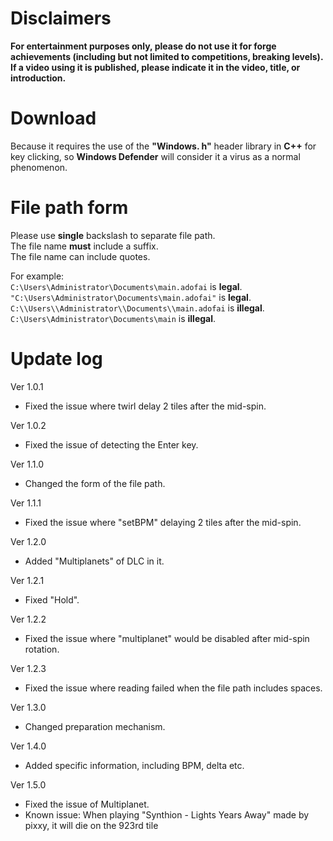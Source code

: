 # Disclaimers
**For entertainment purposes only, please do not use it for forge achievements (including but not limited to competitions, breaking levels). If a video using it is published, please indicate it in the video, title, or introduction.**
# Download
Because it requires the use of the **"Windows. h"** header library in **C++** for key clicking, so **Windows Defender** will consider it a virus as a normal phenomenon.
# File path form
Please use **single** backslash to separate file path.  
The file name **must** include a suffix.  
The file name can include quotes.

For example:  
  `C:\Users\Administrator\Documents\main.adofai` is **legal**.  
  `"C:\Users\Administrator\Documents\main.adofai"` is **legal**.  
  `C:\\Users\\Administrator\\Documents\\main.adofai` is **illegal**.  
  `C:\Users\Administrator\Documents\main` is **illegal**.
# Update log
Ver 1.0.1  
* Fixed the issue where twirl delay 2 tiles after the mid-spin.

Ver 1.0.2
* Fixed the issue of detecting the Enter key.

Ver 1.1.0
* Changed the form of the file path.

Ver 1.1.1  
* Fixed the  issue where "setBPM" delaying 2 tiles after the mid-spin.

Ver 1.2.0  
* Added "Multiplanets" of DLC in it.

Ver 1.2.1  
* Fixed "Hold".

Ver 1.2.2  
* Fixed the issue where "multiplanet" would be disabled after mid-spin rotation.

Ver 1.2.3  
* Fixed the issue where reading failed when the file path includes spaces.

Ver 1.3.0  
* Changed preparation mechanism.

Ver 1.4.0  
* Added specific information, including BPM, delta etc.

Ver 1.5.0  
* Fixed the issue of Multiplanet.
* Known issue: When playing "Synthion - Lights Years Away" made by pixxy, it will die on the 923rd tile
